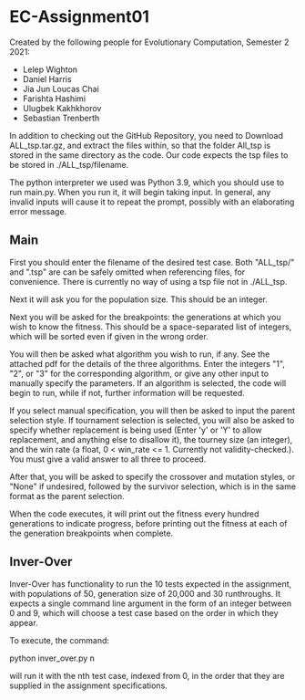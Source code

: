 # EC-Assignment01
Created by the following people for Evolutionary Computation, Semester 2 2021: 
* Lelep Wighton
* Daniel Harris
* Jia Jun Loucas Chai
* Farishta Hashimi
* Ulugbek Kakhkhorov
* Sebastian Trenberth

In addition to checking out the GitHub Repository, you need to 
Download ALL_tsp.tar.gz, and extract the files within, so that 
the folder All_tsp is stored in the same directory as the code.
Our code expects the tsp files to be stored in ./ALL_tsp/filename.

The python interpreter we used was Python 3.9, which you should 
use to run main.py. When you run it, it will begin taking input.
In general, any invalid inputs will cause it to repeat the prompt, 
possibly with an elaborating error message.

## Main
First you should enter the filename of the desired test case. 
Both "ALL_tsp/" and ".tsp" are can be safely omitted when 
referencing files, for convenience. There is currently no way of using a 
tsp file not in ./ALL_tsp.

Next it will ask you for the population size. This should be an integer.

Next you will be asked for the breakpoints: the generations at which
you wish to know the fitness. This should be a space-separated list
of integers, which will be sorted even if given in the wrong order.

You will then be asked what algorithm you wish to run, if any. See
the attached pdf for the details of the three algorithms. 
Enter the integers "1", "2", or "3" for the corresponding algorithm,
or give any other input to manually specify the parameters. 
If an algorithm is selected, the code will begin to run, while if not,
further information will be requested.

If you select manual specification, you will then be asked to input the parent 
selection style. If tournament selection is selected, you will also be asked
to specify whether replacement is being used (Enter 'y' or 'Y' to
allow replacement, and anything else to disallow it), the tourney
size (an integer), and the win rate (a float, 0 < win_rate <= 1. Currently not validity-checked.). 
You must give a valid answer to all three to proceed.

After that, you will be asked to specify the crossover and mutation styles, or 
"None" if undesired, followed by the survivor selection, 
which is in the same format as the parent selection.

When the code executes, it will print out the fitness every hundred
generations to indicate progress, before printing out the fitness at each
of the generation breakpoints when complete.

## Inver-Over
Inver-Over has functionality to run the 10 tests expected in the assignment, with populations of 50, generation size of 20,000 and 30 runthroughs. It expects a single command line argument in the form of an integer between 0 and 9, which will choose a test case based on the order in which they appear.

To execute, the command:

  python inver_over.py n
  
will run it with the nth test case, indexed from 0, in the order that they are supplied in the assignment specifications.
